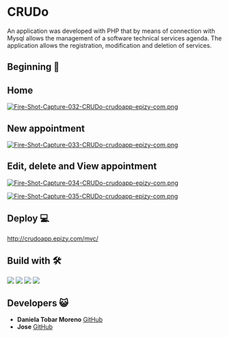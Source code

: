 # CRUDo

An application was developed with PHP that by means of connection with Mysql allows the management of a software technical services agenda.
The application allows the registration, modification and deletion of services.


## Beginning 🚀

## Home 

[![Fire-Shot-Capture-032-CRUDo-crudoapp-epizy-com.png](https://i.postimg.cc/hGXyJ1fz/Fire-Shot-Capture-032-CRUDo-crudoapp-epizy-com.png)](https://postimg.cc/bGjHWb0p)

## New appointment

[![Fire-Shot-Capture-033-CRUDo-crudoapp-epizy-com.png](https://i.postimg.cc/8Cb56M9G/Fire-Shot-Capture-033-CRUDo-crudoapp-epizy-com.png)](https://postimg.cc/4KmsC7X2)

## Edit, delete and View appointment

[![Fire-Shot-Capture-034-CRUDo-crudoapp-epizy-com.png](https://i.postimg.cc/1t5zc41q/Fire-Shot-Capture-034-CRUDo-crudoapp-epizy-com.png)](https://postimg.cc/67gwBW3W)

[![Fire-Shot-Capture-035-CRUDo-crudoapp-epizy-com.png](https://i.postimg.cc/qBF7ykbN/Fire-Shot-Capture-035-CRUDo-crudoapp-epizy-com.png)](https://postimg.cc/w3hHdddz)


## Deploy 💻

http://crudoapp.epizy.com/mvc/

## Build with 🛠️

<img  src="https://img.shields.io/badge/PHP-777BB4?style=for-the-badge&logo=php&logoColor=white"/>
<img  src="https://img.shields.io/badge/Bootstrap-563D7C?style=for-the-badge&logo=bootstrap&logoColor=white"/>
<img  src="https://img.shields.io/badge/HTML5-E34F26?style=for-the-badge&logo=html5&logoColor=white"/>
<img  src="https://img.shields.io/badge/mysql-%2300f.svg?style=for-the-badge&logo=mysql&logoColor=white"/>


## Developers 😺
* **Daniela Tobar Moreno** [GitHub](https://github.com/DanielaTob)
* **Jose** [GitHub](https://github.com/JFJ1972)

